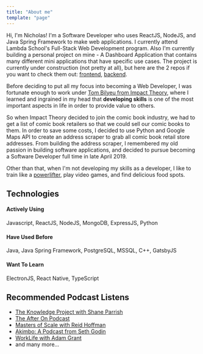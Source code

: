 ```yaml
---
title: "About me"
template: "page"
---
```


Hi, I'm Nicholas! I'm a Software Developer who uses ReactJS, NodeJS, and Java Spring Framework to make web applications. I currently attend Lambda School's Full-Stack Web Development program. Also I'm currently building a personal project on mine - A Dashboard Application that contains many different mini applications that have specific use cases. The project is currently under construction (not pretty at all), but here are the 2 repos if you want to check them out: [frontend](https://github.com/nicholaspung/dashboard), [backend](https://github.com/nicholaspung/dashboard-backend).

Before deciding to put all my focus into becoming a Web Developer, I was fortunate enough to work under [Tom Bilyeu from Impact Theory](https://www.youtube.com/tombilyeu), where I learned and ingrained in my head that **developing skills** is one of the most important aspects in life in order to provide value to others. 

So when Impact Theory decided to join the comic book industry, we had to get a list of comic book retailers so that we could sell our comic books to them. In order to save some costs, I decided to use Python and Google Maps API to create an address scraper to grab all comic book retail store addresses. From building the address scraper, I remembered my old passion in building software applications, and decided to pursue becoming a Software Developer full time in late April 2019.

Other than that, when I'm not developing my skills as a developer, I like to train like a [powerlifter](https://usapl.liftingdatabase.com/lifters-view?id=14900), play video games, and find delicious food spots.

## Technologies
#### Actively Using
Javascript, ReactJS, NodeJS, MongoDB, ExpressJS, Python
#### Have Used Before
Java, Java Spring Framework, PostgreSQL, MSSQL, C++, GatsbyJS
#### Want To Learn
ElectronJS, React Native, TypeScript

## Recommended Podcast Listens

+ [The Knowledge Project with Shane Parrish](https://fs.blog/the-knowledge-project/)
+ [The After On Podcast](https://after-on.com/)
+ [Masters of Scale with Reid Hoffman](https://mastersofscale.com/)
+ [Akimbo: A Podcast from Seth Godin](https://www.akimbo.me/)
+ [WorkLife with Adam Grant](https://www.ted.com/podcasts/worklife)
+ and many more...